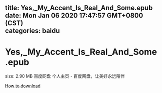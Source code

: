 
title: Yes,_My_Accent_Is_Real_And_Some.epub
date: Mon Jan 06 2020 17:47:57 GMT+0800 (CST)    
categories: baidu
---

# Yes,_My_Accent_Is_Real_And_Some.epub
size: 2.90 MB
 百度网盘 个人主页 - 百度网盘，让美好永远陪伴
 

[How to download](https://bpcam.bemobtrk.com/go/2ceec3aa-1ca2-46d6-b9ff-aaa5c184517c?jno=2126)